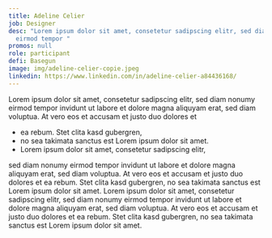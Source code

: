 ```yaml
---
title: Adeline Celier
job: Designer
desc: "Lorem ipsum dolor sit amet, consetetur sadipscing elitr, sed diam nonumy
  eirmod tempor "
promos: null
role: participant
defi: Basegun
image: img/adeline-celier-copie.jpeg
linkedin: https://www.linkedin.com/in/adeline-celier-a84436168/
---
```

Lorem ipsum dolor sit amet, consetetur sadipscing elitr, sed diam nonumy eirmod tempor invidunt ut labore et dolore magna aliquyam erat, sed diam voluptua. At vero eos et accusam et justo duo dolores et 

* ea rebum. Stet clita kasd gubergren, 
* no sea takimata sanctus est Lorem ipsum dolor sit amet. 
* Lorem ipsum dolor sit amet, consetetur sadipscing elitr, 

sed diam nonumy eirmod tempor invidunt ut labore et dolore magna aliquyam erat, sed diam voluptua. At vero eos et accusam et justo duo dolores et ea rebum. Stet clita kasd gubergren, no sea takimata sanctus est Lorem ipsum dolor sit amet. Lorem ipsum dolor sit amet, consetetur sadipscing elitr, sed diam nonumy eirmod tempor invidunt ut labore et dolore magna aliquyam erat, sed diam voluptua. At vero eos et accusam et justo duo dolores et ea rebum. Stet clita kasd gubergren, no sea takimata sanctus est Lorem ipsum dolor sit amet.